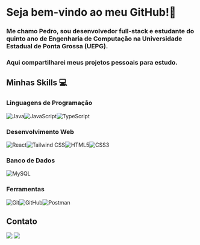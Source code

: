# Seja bem-vindo ao meu GitHub!👋
### Me chamo Pedro, sou desenvolvedor full-stack e estudante do quinto ano de Engenharia de Computação na Universidade Estadual de Ponta Grossa (UEPG).
### Aqui compartilharei meus projetos pessoais para estudo.

## Minhas Skills 💻
### Linguagens de Programação
<img alt="Java" src="https://img.shields.io/badge/Java-ED8B00?style=for-the-badge&logo=openjdk&logoColor=white" /><img alt="JavaScript" src="https://img.shields.io/badge/JavaScript-F7DF1E?style=for-the-badge&logo=javascript&logoColor=black" /><img alt="TypeScript" src="https://img.shields.io/badge/TypeScript-3178C6?style=for-the-badge&logo=typescript&logoColor=white" />

### Desenvolvimento Web
 <img alt="React" src="https://img.shields.io/badge/React-61DAFB?style=for-the-badge&logo=react&logoColor=black" /><img alt="Tailwind CSS" src="https://img.shields.io/badge/Tailwind%20CSS-06B6D4?style=for-the-badge&logo=tailwindcss&logoColor=white" /><img alt="HTML5" src="https://img.shields.io/badge/HTML5-E34F26?style=for-the-badge&logo=html5&logoColor=white" /><img alt="CSS3" src="https://img.shields.io/badge/CSS3-1572B6?style=for-the-badge&logo=css3&logoColor=white" />

### Banco de Dados
<img alt="MySQL" src="https://img.shields.io/badge/MySQL-4479A1?style=for-the-badge&logo=mysql&logoColor=white" />

### Ferramentas
<img alt="Git" src="https://img.shields.io/badge/Git-F05032?style=for-the-badge&logo=git&logoColor=white" /><img alt="GitHub" src="https://img.shields.io/badge/GitHub-181717?style=for-the-badge&logo=github&logoColor=white" /><img alt="Postman" src="https://img.shields.io/badge/Postman-FF6C37?style=for-the-badge&logo=postman&logoColor=white" />

## Contato
<a href = "mailto:pedrofetaborda@gmail.com"><img loading="lazy" src="https://img.shields.io/badge/Gmail-D14836?style=for-the-badge&logo=gmail&logoColor=white" target="_blank"></a>
<a href="https://www.linkedin.com/in/pedro-ft" target="_blank"><img loading="lazy" src="https://img.shields.io/badge/-LinkedIn-%230077B5?style=for-the-badge&logo=linkedin&logoColor=white" target="_blank"></a>



<!--
<a href="https://github.com/pedro-ft">
<img loading="lazy" height="180em" src="https://github-readme-stats.vercel.app/api/top-langs/?username=pedro-ft&layout=compact&langs_count=7&theme=dracula"/>
</div>
-->




          

          
